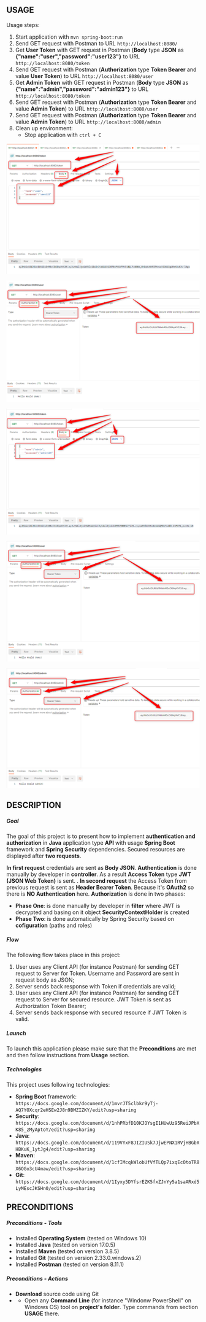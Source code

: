 USAGE
-----

Usage steps:
1. Start application with `mvn spring-boot:run`
1. Send GET request with Postman to URL `http://localhost:8080/`
1. Get **User Token** with GET request in Postman (**Body** type **JSON** as **{"name":"user","password":"user123"}** to URL `http://localhost:8080/token`
1. Send GET request with Postman (**Authorization** type **Token Bearer** and value **User Token**) to URL `http://localhost:8080/user`
1. Get **Admin Token** with GET request in Postman (**Body** type **JSON** as **{"name":"admin","password":"admin123"}** to URL `http://localhost:8080/token`
1. Send GET request with Postman (**Authorization** type **Token Bearer** and value **Admin Token**) to URL `http://localhost:8080/user`
1. Send GET request with Postman (**Authorization** type **Token Bearer** and value **Admin Token**) to URL `http://localhost:8080/admin`
1. Clean up environment:
    * Stop application with `ctrl + C`

![My Image](image-1.png)

![My Image](image-2.png)

![My Image](image-3.png)

![My Image](image-4.png)

![My Image](image-5.png)


DESCRIPTION
-----------

##### Goal
The goal of this project is to present how to implement **authentication and authorization** in **Java** application type **API** with usage **Spring Boot** framework and **Spring Security** dependencies. Secured resources are displayed after **two requests**. 

**In first request** credentials are sent as **Body JSON**. **Authentication** is done manually by developer in **controller**. As a result **Access Token** type **JWT (JSON Web Token)** is sent.
.
**In second request** the Access Token from previous request is sent as **Header Bearer Token**. Because it's **OAuth2** so there is **NO Authentication** here. **Authorization** is done in two phases:
* **Phase One**: is done manually by developer in **filter** where JWT is decrypted and basing on it object **SecurityContextHolder** is created 
* **Phase Two**: is done automatically by Spring Security based on **cofiguration** (paths and roles)

##### Flow
The following flow takes place in this project:
1. User uses any Client API (for instance Postman) for sending GET request to Server for Token. Username and Password are sent in request body as JSON;
1. Server sends back response with Token if credentials are valid; 
1. User uses any Client API (for instance Postman) for sending GET request to Server for secured resource. JWT Token is sent as Authorization Token Bearer;
1. Server sends back response with secured resource if JWT Token is valid.

##### Launch
To launch this application please make sure that the **Preconditions** are met and then follow instructions from **Usage** section.

##### Technologies
This project uses following technologies:
* **Spring Boot** framework: `https://docs.google.com/document/d/1mvrJT5clbkr9yTj-AQ7YOXcqr2eHSEw2J8n9BMZIZKY/edit?usp=sharing`
* **Security**: `https://docs.google.com/document/d/1nhPRbfD10KJOYsgI1HUwUz95ReiJPbXK85_zMyAptoY/edit?usp=sharing`
* **Java**: `https://docs.google.com/document/d/119VYxF8JIZIUSk7JjwEPNX1RVjHBGbXHBKuK_1ytJg4/edit?usp=sharing`
* **Maven**: `https://docs.google.com/document/d/1cfIMcqkWlobUfVfTLQp7ixqEcOtoTR8X6OGo3cU4maw/edit?usp=sharing`
* **Git**: `https://docs.google.com/document/d/1Iyxy5DYfsrEZK5fxZJnYy5a1saARxd5LyMEscJKSHn0/edit?usp=sharing`


PRECONDITIONS
-------------

##### Preconditions - Tools
* Installed **Operating System** (tested on Windows 10)
* Installed **Java** (tested on version 17.0.5)
* Installed **Maven** (tested on version 3.8.5)
* Installed **Git** (tested on version 2.33.0.windows.2)
* Installed **Postman** (tested on version 8.11.1)

##### Preconditions - Actions
* **Download** source code using Git 
* * Open any **Command Line** (for instance "Windonw PowerShell" on Windows OS) tool on **project's folder**. Type commands from section **USAGE** there.